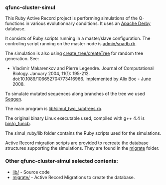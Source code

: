 ### qfunc-cluster-simul


This Ruby Active Record project is performing simulations of the Q-functions in various evolutionnary conditions.
It uses an [Apache Derby](http://db.apache.org/derby/) database.

It consists of Ruby scripts running in a master/slave configuration.
The controling script running on the master node is [admin/spadb.rb](admin/spadm.rb).

The simulation is also using [create_tree/createTree](create_tree/createTree) for random tree generation.
See:
- Vladimir Makarenkov and Pierre Legendre. 
Journal of Computational Biology. January 2004, 11(1): 195-212. doi:10.1089/106652704773416966. 
implemented by Alix Boc - June 2008.

To simulate mutated sequences along branches of the tree we used [Seqgen](http://tree.bio.ed.ac.uk/software/seqgen/).

The main program is [lib/simul_two_subtrees.rb](lib/simul_two_subtrees.rb).

The original binary Linux executable used, compiled with g++ 4.4 is [bin/q_funcb](bin/q_funcb).





The simul_ruby/lib folder contains the Ruby scripts used for the simulations.


Active Record migration scripts are provided to recreate the database structures supporting the simulations.
They are found in the [migrate](migrate) folder.


### Other qfunc-cluster-simul selected contents:

  * [lib/](lib/) - Source code 
  * [migrate/](migrate/) - Active Record Migrations to create the database. 
  






